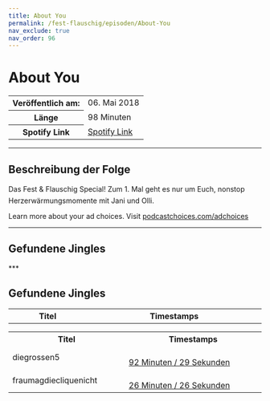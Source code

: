 ```yaml
---
title: About You
permalink: /fest-flauschig/episoden/About-You
nav_exclude: true
nav_order: 96
---
```


# About You
<table class="resp-table dcf-table dcf-table-responsive dcf-table-bordered dcf-table-striped dcf-w-100%">
                    <tbody>
                        <tr>
                            <th scope="row">Veröffentlich am:</th>
                            <td data-label="Veröffentlich am:">06. Mai 2018</td>
                        </tr>
                        <tr>
                            <th scope="row">Länge </th>
                            <td data-label="Länge ">98 Minuten</td>
                        </tr><tr>
                                <th scope="row">Spotify Link</th>
                                <td data-label="Spotify Link"><a href="https://open.spotify.com/episode/2W4OitoxsU8C2OMtgWoQqw">Spotify Link</a></td>
                            </tr></tbody>
                </table>

***

## Beschreibung der Folge

<div>
Das Fest &amp; Flauschig Special! Zum 1. Mal geht es nur um Euch, nonstop Herzerwärmungsmomente mit Jani und Olli.<p> </p><p>Learn more about your ad choices. Visit <a href="https://podcastchoices.com/adchoices">podcastchoices.com/adchoices</a></p>  
</div>

***

## Gefundene Jingles

<table style="display: table;">
                                    <tr>
                                        <th class="tableColumnTitle">Titel</th>
                                        <th class="tableColumnTimestamps">Timestamps</th>
                                    </tr>
                                    ***

## Gefundene Jingles

<table style="display: table;">
                                    <tr>
                                        <th class="tableColumnTitle">Titel</th>
                                        <th class="tableColumnTimestamps">Timestamps</th>
                                    </tr>
                                    <tr>
                                <td markdown="span"  class="tableColumnTitle">diegrossen5</td>
                                <td markdown="span" class="tableColumnTimestamps">
                                <br>
                                <a href="https://open.spotify.com/episode/2W4OitoxsU8C2OMtgWoQqw?t=5549">
                                92 Minuten / 29 Sekunden</a>
                                </td></tr><tr>
                                <td markdown="span"  class="tableColumnTitle">fraumagdiecliquenicht</td>
                                <td markdown="span" class="tableColumnTimestamps">
                                <br>
                                <a href="https://open.spotify.com/episode/2W4OitoxsU8C2OMtgWoQqw?t=1586">
                                26 Minuten / 26 Sekunden</a>
                                </td></tr></table>